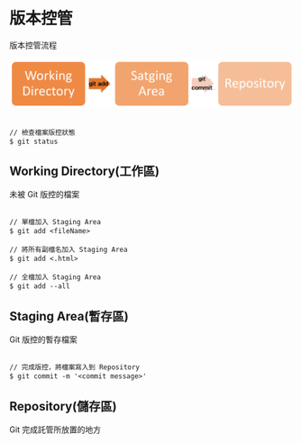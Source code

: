 # 版本控管

版本控管流程

![Status](/images/Status.png)

```

// 檢查檔案版控狀態
$ git status

```

## Working Directory(工作區)

未被 Git 版控的檔案

```

// 單檔加入 Staging Area
$ git add <fileName>

// 將所有副檔名加入 Staging Area
$ git add <.html>

// 全檔加入 Staging Area
$ git add --all

```

## Staging Area(暫存區)

Git 版控的暫存檔案

```

// 完成版控，將檔案寫入到 Repository
$ git commit -m '<commit message>'

```

## Repository(儲存區)

Git 完成託管所放置的地方